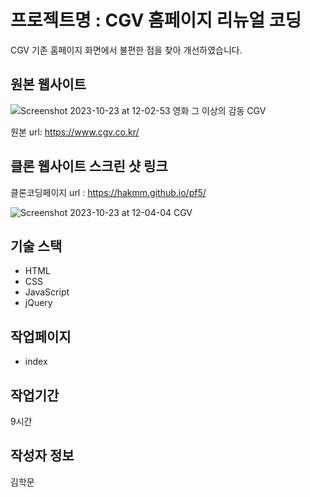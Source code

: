 # 프로젝트명 : CGV 홈페이지 리뉴얼 코딩
CGV 기존 홈페이지 화면에서 불편한 점을 찾아 개선하였습니다.

## 원본 웹사이트
![Screenshot 2023-10-23 at 12-02-53 영화 그 이상의 감동  CGV](https://github.com/hakmm/pf5/assets/142555237/2976246f-c95a-4f6c-b55c-7adfa0cf1959)

원본 url: https://www.cgv.co.kr/

## 클론 웹사이트 스크린 샷 링크
클론코딩페이지 url : https://hakmm.github.io/pf5/

![Screenshot 2023-10-23 at 12-04-04 CGV](https://github.com/hakmm/pf5/assets/142555237/14f68848-7a4f-4897-848e-3820b85522cd)

## 기술 스택
- HTML
- CSS
- JavaScript
- jQuery

## 작업페이지
- index

## 작업기간
9시간

## 작성자 정보
김학문

